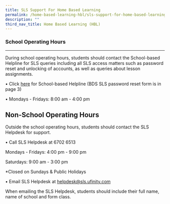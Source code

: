 ```yaml
---
title: SLS Support For Home Based Learning
permalink: /home-based-learning-hbl/sls-support-for-home-based-learning
description: ""
third_nav_title: Home Based Learning (HBL)
---
```

### School Operating Hours
----------------------

During school operating hours, students should contact the School-based Helpline for SLS queries including all SLS access matters such as password reset and unlocking of accounts, as well as queries about lesson assignments. 

• Click [here](https://static.learning.moe.edu.sg/UserGuide/login-troubleshooting/school-based-helpline.html) for School-based Helpline (BDS SLS password reset form is in page 3)

• Mondays - Fridays: 8:00 am - 4:00 pm

Non-School Operating Hours
--------------------------

Outside the school operating hours, students should contact the SLS Helpdesk for support.

• Call SLS Helpdesk at 6702 6513

Mondays - Fridays: 4:00 pm - 9:00 pm
 
Saturdays: 9:00 am - 3:00 pm

*Closed on Sundays & Public Holidays

  

• Email SLS Helpdesk at [helpdesk@sls.ufinity.com](mailto:helpdesk@sls.ufinity.com)

When emailing the SLS Helpdesk, students should include their full name, name of school and form class.